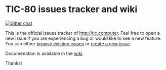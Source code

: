 TIC-80 issues tracker and wiki
=======

[![Gitter chat](https://badges.gitter.im/gitterHQ/gitter.png)](https://gitter.im/tic-computer)

This is the official issues tracker of <http://tic.computer>. Feel free to open a new issue if you are experiencing a bug or would like to see a new feature. You can either [browse existing issues](https://github.com/nesbox/tic.computer/issues) or [create a new issue](https://github.com/nesbox/tic.computer/issues/new).

Documenation is available in the [wiki](https://github.com/nesbox/tic.computer/wiki).

Thanks!
